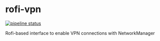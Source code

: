# rofi-vpn

[![pipeline status](https://gitlab.com/DamienCassou/rofi-vpn/badges/main/pipeline.svg)](https://gitlab.com/DamienCassou/rofi-vpn/-/commits/main)

Rofi-based interface to enable VPN connections with NetworkManager
